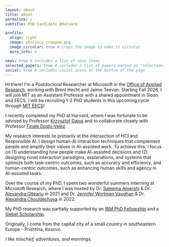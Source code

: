 ```yaml
---
layout: about
title: about
permalink: /
subtitle: PhD Candidate @Harvard

profile:
  align: right
  image: zbucinca_cropped.png
  image_circular: true # crops the image to make it circular
  more_info: >

news: true # includes a list of news items
selected_papers: true # includes a list of papers marked as "selected={true}"
social: true # includes social icons at the bottom of the page
---
```


Hi there! I'm a Postdoctoral Researcher at Microsoft in the [Office of Applied Research](https://www.microsoft.com/en-us/research/group/office-of-applied-research/), working with Brent Hecht and Jaime Teevan. Starting Fall 2026, I will join MIT as an Assistant Professor with a shared appointment in Sloan and EECS. I will be recruiting 1-2 PhD students in this upcoming cycle through [MIT EECS](https://www.eecs.mit.edu/academics/graduate-programs/admission-process/)! 

I recently completed my PhD at Harvard, where I was fortunate to be advised by Professor [Krzysztof Gajos](https://www.eecs.harvard.edu/~kgajos/) and to collaborate closely with Professor [Finale Doshi-Velez](https://finale.seas.harvard.edu/).

My research interests lie primarily at the intersection of HCI and Responsible AI. I design human-AI interaction techniques that complement people and amplify their values in AI-assisted work. To achieve this, I focus on (1) understanding how people make AI-assisted decisions and (2) designing novel interaction paradigms, explanations, and systems that optimize both task-centric outcomes, such as accuracy and efficiency, and human-centric outcomes, such as enhancing human skills and agency in AI-assisted tasks.

Over the course of my PhD, I spent two wonderful summers interning at Microsoft Research, where I was hosted by Dr. [Saleema Amershi](https://scholar.google.com/citations?user=T0qnS1oAAAAJ&hl=en) & Dr. [Alexandra Olteanu](https://scholar.google.com/citations?user=8IjN_vgAAAAJ&hl=en) in 2021 and Dr. [Jennifer Wortman Vaughan](https://scholar.google.com/citations?user=YRPveMcAAAAJ&hl=en) & Dr. [Alexandra Chouldechova](https://scholar.google.com/citations?user=uoDW9hkAAAAJ&hl=en) in 2022.

My PhD research was partially supported by an [IBM PhD Fellowship](https://research.ibm.com/university/awards/fellowships-awardees.html) and a [Siebel Scholarship](https://www.businesswire.com/news/home/20240920559594/en/Siebel-Scholars-Foundation-Announces-Class-of-2025). 

Originally, I come from the capital city of a small country in southeastern Europe - Prishtina, Kosovo. 

<i>I like mischief, adventures, and mornings.</i>